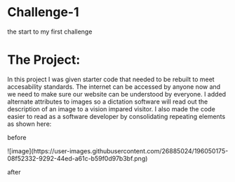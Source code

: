 # Challenge-1
the start to my first challenge
 
<h1> The Project: </h1>
<p>In this project I was given starter code that needed to be rebuilt to meet accesability standards. The internet can be accessed by anyone now and we need to make sure our website can be understood by everyone. I added alternate attributes to images so a dictation software will read out the description of an image to a vision impared visitor. I also made the code easier to read as a software developer by consolidating repeating elements as shown here: </p>

<p> before </p>
![image](https://user-images.githubusercontent.com/26885024/196050175-08f52332-9292-44ed-a61c-b59f0d97b3bf.png)
<p> after </p>
